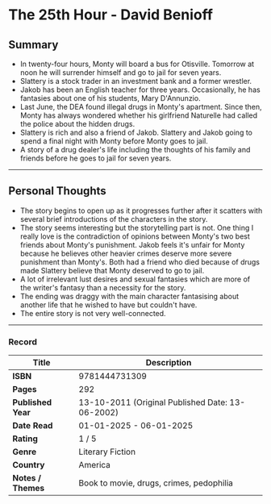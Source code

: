 # The 25th Hour - David Benioff

## Summary
- In twenty-four hours, Monty will board a bus for Otisville. Tomorrow at noon he will surrender himself and go to jail for seven years.
- Slattery is a stock trader in an investment bank and a former wrestler. 
- Jakob has been an English teacher for three years. Occasionally, he has fantasies about one of his students, Mary D'Annunzio.
- Last June, the DEA found illegal drugs in Monty's apartment. Since then, Monty has always wondered whether his girlfriend Naturelle had called the police about the hidden drugs.
- Slattery is rich and also a friend of Jakob. Slattery and Jakob going to spend a final night with Monty before Monty goes to jail.
- A story of a drug dealer's life including the thoughts of his family and friends before he goes to jail for seven years.

***

## Personal Thoughts
- The story begins to open up as it progresses further after it scatters with several brief introductions of the characters in the story.
- The story seems interesting but the storytelling part is not. One thing I really love is the contradiction of opinions between Monty's two best friends about Monty's punishment. Jakob feels it's unfair for Monty because he believes other heavier crimes deserve more severe punishment than Monty's. Both had a friend who died because of drugs made Slattery believe that Monty deserved to go to jail.
- A lot of irrelevant lust desires and sexual fantasies which are more of the writer's fantasy than a necessity for the story.
- The ending was draggy with the main character fantasising about another life that he wished to have but couldn't have.
- The entire story is not very well-connected.

***


### Record
| Title | Description |
| -- | -- |
| **ISBN** | 9781444731309 |
| **Pages** | 292 |
| **Published Year** | 13-10-2011 (Original Published Date: 13-06-2002) |
| **Date Read** | 01-01-2025 - 06-01-2025 |
| **Rating** | 1 / 5 |
| **Genre** | Literary Fiction |
| **Country** | America |
| **Notes / Themes** | Book to movie, drugs, crimes, pedophilia |
